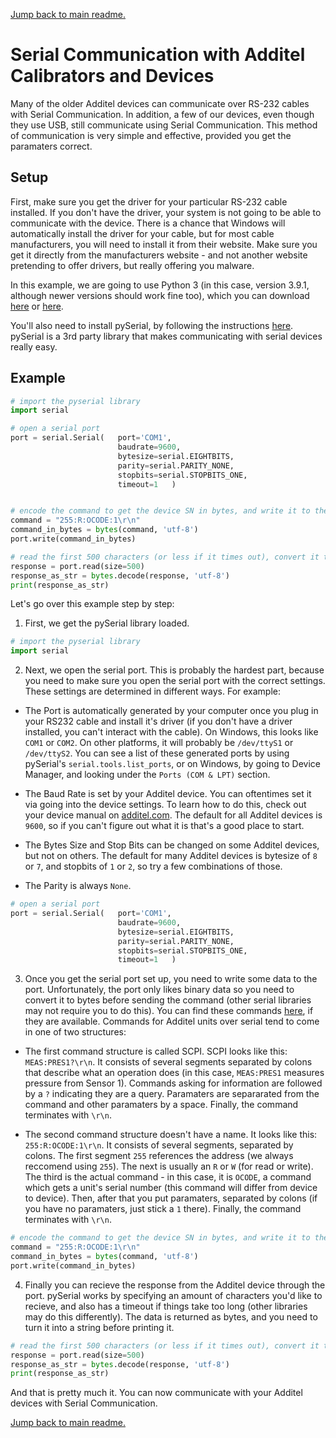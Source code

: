 [Jump back to main readme.](../readme.md)

# Serial Communication with Additel Calibrators and Devices

Many of the older Additel devices can communicate over RS-232 cables with Serial Communication.  In addition, a few of our devices, even though they use USB, still communicate using Serial Communication.  This method of communication is very simple and effective, provided you get the paramaters correct.

## Setup

First, make sure you get the driver for your particular RS-232 cable installed.  If you don't have the driver, your system is not going to be able to communicate with the device.  There is a chance that Windows will automatically install the driver for your cable, but for most cable manufacturers, you will need to install it from their website.  Make sure you get it directly from the manufacturers website - and not another website pretending to offer drivers, but really offering you malware.

In this example, we are going to use Python 3 (in this case, version 3.9.1, although newer versions should work fine too), which you can download [here](https://www.python.org/downloads/) or [here](https://www.microsoft.com/en-us/p/python-39/9p7qfqmjrfp7).

You'll also need to install pySerial, by following the instructions [here](https://pyserial.readthedocs.io/en/latest/pyserial.html#installation).  pySerial is a 3rd party library that makes communicating with serial devices really easy.

## Example

```python
# import the pyserial library
import serial

# open a serial port
port = serial.Serial(   port='COM1',
                        baudrate=9600,
                        bytesize=serial.EIGHTBITS,
                        parity=serial.PARITY_NONE,
                        stopbits=serial.STOPBITS_ONE,
                        timeout=1   )


# encode the command to get the device SN in bytes, and write it to the device
command = "255:R:OCODE:1\r\n"
command_in_bytes = bytes(command, 'utf-8')
port.write(command_in_bytes)

# read the first 500 characters (or less if it times out), convert it to a string, and print it
response = port.read(size=500)
response_as_str = bytes.decode(response, 'utf-8')
print(response_as_str)
```

Let's go over this example step by step:

1)  First, we get the pySerial library loaded.

```python
# import the pyserial library
import serial
```

2) Next, we open the serial port.  This is probably the hardest part, because you need to make sure you open the serial port with the correct settings.  These settings are determined in different ways.  For example:

* The Port is automatically generated by your computer once you plug in your RS232 cable and install it's driver (if you don't have a driver installed, you can't interact with the cable).  On Windows, this looks like `COM1` or `COM2`.  On other platforms, it will probably be `/dev/ttyS1` or `/dev/ttyS2`.  You can see a list of these generated ports by using pySerial's `serial.tools.list_ports`, or on Windows, by going to Device Manager, and looking under the `Ports (COM & LPT)` section.

* The Baud Rate is set by your Additel device.  You can oftentimes set it via going into the device settings.  To learn how to do this, check out your device manual on [additel.com](https://www.additel.com).  The default for all Additel devices is `9600`, so if you can't figure out what it is that's a good place to start.

* The Bytes Size and Stop Bits can be changed on some Additel devices, but not on others.  The default for many Additel devices is bytesize of `8` or `7`, and stopbits of `1` or `2`, so try a few combinations of those.

* The Parity is always `None`.

```python
# open a serial port
port = serial.Serial(   port='COM1',
                        baudrate=9600,
                        bytesize=serial.EIGHTBITS,
                        parity=serial.PARITY_NONE,
                        stopbits=serial.STOPBITS_ONE,
                        timeout=1   )
```

3) Once you get the serial port set up, you need to write some data to the port.  Unfortunately, the port only likes binary data so you need to convert it to bytes before sending the command (other serial libraries may not require you to do this).  You can find these commands [here](https://additel.com/download/programming_commands/Programming_Commands_for_Additel_Units.zip), if they are available.  Commands for Additel units over serial tend to come in one of two structures:

* The first command structure is called SCPI.  SCPI looks like this: `MEAS:PRES1?\r\n`.  It consists of several segments separated by colons that describe what an operation does (in this case, `MEAS:PRES1` measures pressure from Sensor 1).  Commands asking for information are followed by a `?` indicating they are a query.  Paramaters are separarated from the command and other paramaters by a space.  Finally, the command terminates with `\r\n`.


* The second command structure doesn't have a name.  It looks like this: `255:R:OCODE:1\r\n`.  It consists of several segments, separated by colons.  The first segment `255` references the address (we always reccomend using `255`).  The next is usually an `R` or `W` (for read or write).  The third is the actual command - in this case, it is `OCODE`, a command which gets a unit's serial number (this command will differ from device to device).  Then, after that you put paramaters, separated by colons (if you have no paramaters, just stick a `1` there).  Finally, the command terminates with `\r\n`.

```python
# encode the command to get the device SN in bytes, and write it to the device
command = "255:R:OCODE:1\r\n"
command_in_bytes = bytes(command, 'utf-8')
port.write(command_in_bytes)
```

4)  Finally you can recieve the response from the Additel device through the port.  pySerial works by specifying an amount of characters you'd like to recieve, and also has a timeout if things take too long (other libraries may do this differently).  The data is returned as bytes, and you need to turn it into a string before printing it.

```python
# read the first 500 characters (or less if it times out), convert it to a string, and print it
response = port.read(size=500)
response_as_str = bytes.decode(response, 'utf-8')
print(response_as_str)
```

And that is pretty much it.  You can now communicate with your Additel devices with Serial Communication.

[Jump back to main readme.](../readme.md)
